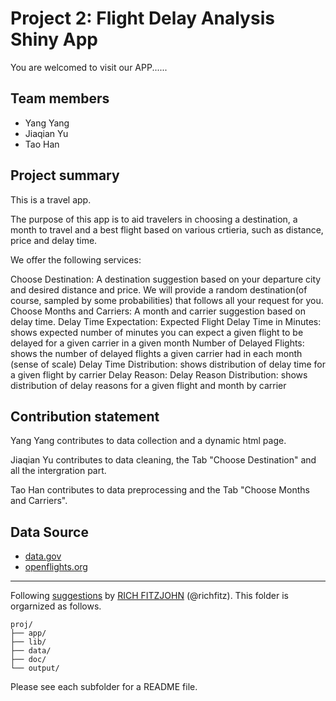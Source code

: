 # Project 2: Flight Delay Analysis Shiny App

You are welcomed to visit our APP......

## Team members
- Yang Yang
- Jiaqian Yu
- Tao Han

## Project summary
This is a travel app.

The purpose of this app is to aid travelers in choosing a destination, a month to travel and a best flight based on various crtieria, such as distance, price and delay time.

We offer the following services:

Choose Destination: A destination suggestion based on your departure city and desired distance and price.
We will provide a random destination(of course, sampled by some probabilities) that follows all your request for you.
Choose Months and Carriers: A month and carrier suggestion based on delay time.
Delay Time Expectation:
Expected Flight Delay Time in Minutes: shows expected number of minutes you can expect a given flight to be delayed for a given carrier in a given month
Number of Delayed Flights: shows the number of delayed flights a given carrier had in each month (sense of scale)
Delay Time Distribution: shows distribution of delay time for a given flight by carrier
Delay Reason:
Delay Reason Distribution: shows distribution of delay reasons for a given flight and month by carrier

## Contribution statement

Yang Yang contributes to data collection and a dynamic html page.

Jiaqian Yu contributes to data cleaning, the Tab "Choose Destination" and all the intergration part.

Tao Han contributes to data preprocessing and the Tab "Choose Months and Carriers".



## Data Source
+ [data.gov](https://www.transtats.bts.gov/DL_SelectFields.asp?Table_ID=236&DB_Short_Name=On-Time)
+ [openflights.org](https:/openflights.org/data.html)


------------------------------------------------------------------------
Following [suggestions](http://nicercode.github.io/blog/2013-04-05-projects/) by [RICH FITZJOHN](http://nicercode.github.io/about/#Team) (@richfitz). This folder is orgarnized as follows.

```
proj/
├── app/
├── lib/
├── data/
├── doc/
└── output/
```

Please see each subfolder for a README file.

